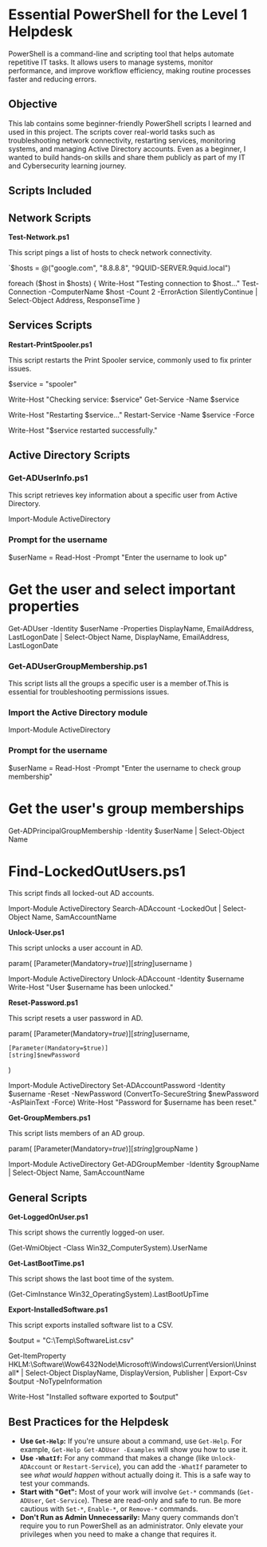 # Essential PowerShell for the Level 1 Helpdesk

PowerShell is a command-line and scripting tool that helps automate repetitive IT tasks. It allows users to manage systems, monitor performance, and improve workflow efficiency, making routine processes faster and reducing errors.

## Objective

This lab contains some beginner-friendly PowerShell scripts I learned and used in this project. The scripts cover real-world tasks such as troubleshooting network connectivity, restarting services, monitoring systems, and managing Active Directory accounts.
Even as a beginner, I wanted to build hands-on skills and share them publicly as part of my IT and Cybersecurity learning journey.

## Scripts Included

## Network Scripts

**Test-Network.ps1**

This script pings a list of hosts to check network connectivity.

`$hosts = @("google.com", "8.8.8.8", "9QUID-SERVER.9quid.local")  

foreach ($host in $hosts) {
    Write-Host "Testing connection to $host..."
    Test-Connection -ComputerName $host -Count 2 -ErrorAction SilentlyContinue |
    Select-Object Address, ResponseTime
}


## Services Scripts

**Restart-PrintSpooler.ps1**

This script restarts the Print Spooler service, commonly used to fix printer issues.

$service = "spooler"

Write-Host "Checking service: $service"
Get-Service -Name $service

Write-Host "Restarting $service..."
Restart-Service -Name $service -Force

Write-Host "$service restarted successfully."


## Active Directory Scripts

### Get-ADUserInfo.ps1

This script retrieves key information about a specific user from Active Directory.

Import-Module ActiveDirectory

### Prompt for the username

$userName = Read-Host -Prompt "Enter the username to look up"

# Get the user and select important properties

Get-ADUser -Identity $userName -Properties DisplayName, EmailAddress, LastLogonDate |
Select-Object Name, DisplayName, EmailAddress, LastLogonDate

### Get-ADUserGroupMembership.ps1

This script lists all the groups a specific user is a member of.This is essential for troubleshooting permissions issues.

### Import the Active Directory module

Import-Module ActiveDirectory

### Prompt for the username

$userName = Read-Host -Prompt "Enter the username to check group membership"

# Get the user's group memberships

Get-ADPrincipalGroupMembership -Identity $userName |
Select-Object Name

# Find-LockedOutUsers.ps1

This script finds all locked-out AD accounts.

Import-Module ActiveDirectory
Search-ADAccount -LockedOut | Select-Object Name, SamAccountName

**Unlock-User.ps1**

This script unlocks a user account in AD.

param(
    [Parameter(Mandatory=$true)]
    [string]$username
)

Import-Module ActiveDirectory
Unlock-ADAccount -Identity $username
Write-Host "User $username has been unlocked."

**Reset-Password.ps1**

This script resets a user password in AD.

param(
    [Parameter(Mandatory=$true)]
    [string]$username,
    
    [Parameter(Mandatory=$true)]
    [string]$newPassword
)

Import-Module ActiveDirectory
Set-ADAccountPassword -Identity $username -Reset -NewPassword (ConvertTo-SecureString $newPassword -AsPlainText -Force)
Write-Host "Password for $username has been reset."

**Get-GroupMembers.ps1**

This script lists members of an AD group.

param(
    [Parameter(Mandatory=$true)]
    [string]$groupName
)

Import-Module ActiveDirectory
Get-ADGroupMember -Identity $groupName | Select-Object Name, SamAccountName

## General Scripts

**Get-LoggedOnUser.ps1**

This script shows the currently logged-on user.

(Get-WmiObject -Class Win32_ComputerSystem).UserName

**Get-LastBootTime.ps1**

This script shows the last boot time of the system.

(Get-CimInstance Win32_OperatingSystem).LastBootUpTime

**Export-InstalledSoftware.ps1**

This script exports installed software list to a CSV.

$output = "C:\Temp\SoftwareList.csv"

Get-ItemProperty HKLM:\Software\Wow6432Node\Microsoft\Windows\CurrentVersion\Uninstall\* |
Select-Object DisplayName, DisplayVersion, Publisher |
Export-Csv $output -NoTypeInformation

Write-Host "Installed software exported to $output"

## Best Practices for the Helpdesk

- **Use `Get-Help`:** If you're unsure about a command, use `Get-Help`. For example, `Get-Help Get-ADUser -Examples` will show you how to use it.
- **Use `-WhatIf`:** For any command that makes a change (like `Unlock-ADAccount` or `Restart-Service`), you can add the `-WhatIf` parameter to see *what would happen* without actually doing it. This is a safe way to test your commands.
- **Start with "Get":** Most of your work will involve `Get-*` commands (`Get-ADUser`, `Get-Service`). These are read-only and safe to run. Be more cautious with `Set-*`, `Enable-*`, or `Remove-*` commands.
- **Don't Run as Admin Unnecessarily:** Many query commands don't require you to run PowerShell as an administrator. Only elevate your privileges when you need to make a change that requires it.
